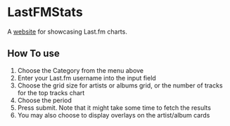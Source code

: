 # LastFMStats
A <a href='https://stormy-wave-88102.herokuapp.com/'>website</a> for showcasing Last.fm charts.

## How To use
1. Choose the Category from the menu above
2. Enter your Last.fm username into the input field
3. Choose the grid size for artists or albums grid, or the number of tracks for the top tracks chart
4. Choose the period
5. Press submit. Note that it might take some time to fetch the results
6. You may also choose to display overlays on the artist/album cards
